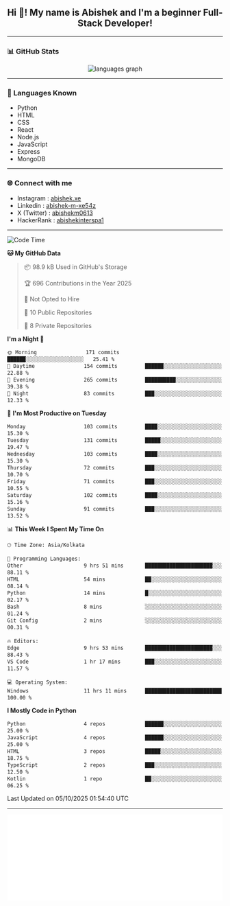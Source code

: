 <h2 align="center">Hi 👋! My name is <b>Abishek</b> and I'm a beginner Full-Stack Developer!</h2>

---

### 📊 GitHub Stats

<div align="center">
  <img src="https://github-readme-stats.vercel.app/api/top-langs/?username=Abishek-Web-Co&theme=react&show_icons=true&hide_border=true&layout=compact" height="150" alt="languages graph" />
</div>

---

### 🧠 Languages Known

- Python  
- HTML  
- CSS  
- React  
- Node.js  
- JavaScript
- Express
- MongoDB

---


### 🌐 Connect with me

- Instagram   : [abishek.xe](https://www.instagram.com/abishek.xe/)
- Linkedin    : [abishek-m-xe54z](https://www.linkedin.com/in/abishek-m-xe54z/)
- X (Twitter) : [abishekm0613](https://x.com/abishekm0613)
- HackerRank  : [abishekinterspa1](https://www.hackerrank.com/profile/abishekinterspa1)

---

<!--START_SECTION:waka-->
![Code Time](http://img.shields.io/badge/Code%20Time-266%20hrs%2016%20mins-blue)

**🐱 My GitHub Data** 

> 📦 98.9 kB Used in GitHub's Storage 
 > 
> 🏆 696 Contributions in the Year 2025
 > 
> 🚫 Not Opted to Hire
 > 
> 📜 10 Public Repositories 
 > 
> 🔑 8 Private Repositories 
 > 
**I'm a Night 🦉** 

```text
🌞 Morning                171 commits         ██████░░░░░░░░░░░░░░░░░░░   25.41 % 
🌆 Daytime                154 commits         ██████░░░░░░░░░░░░░░░░░░░   22.88 % 
🌃 Evening                265 commits         ██████████░░░░░░░░░░░░░░░   39.38 % 
🌙 Night                  83 commits          ███░░░░░░░░░░░░░░░░░░░░░░   12.33 % 
```
📅 **I'm Most Productive on Tuesday** 

```text
Monday                   103 commits         ████░░░░░░░░░░░░░░░░░░░░░   15.30 % 
Tuesday                  131 commits         █████░░░░░░░░░░░░░░░░░░░░   19.47 % 
Wednesday                103 commits         ████░░░░░░░░░░░░░░░░░░░░░   15.30 % 
Thursday                 72 commits          ███░░░░░░░░░░░░░░░░░░░░░░   10.70 % 
Friday                   71 commits          ███░░░░░░░░░░░░░░░░░░░░░░   10.55 % 
Saturday                 102 commits         ████░░░░░░░░░░░░░░░░░░░░░   15.16 % 
Sunday                   91 commits          ███░░░░░░░░░░░░░░░░░░░░░░   13.52 % 
```


📊 **This Week I Spent My Time On** 

```text
🕑︎ Time Zone: Asia/Kolkata

💬 Programming Languages: 
Other                    9 hrs 51 mins       ██████████████████████░░░   88.11 % 
HTML                     54 mins             ██░░░░░░░░░░░░░░░░░░░░░░░   08.14 % 
Python                   14 mins             █░░░░░░░░░░░░░░░░░░░░░░░░   02.17 % 
Bash                     8 mins              ░░░░░░░░░░░░░░░░░░░░░░░░░   01.24 % 
Git Config               2 mins              ░░░░░░░░░░░░░░░░░░░░░░░░░   00.31 % 

🔥 Editors: 
Edge                     9 hrs 53 mins       ██████████████████████░░░   88.43 % 
VS Code                  1 hr 17 mins        ███░░░░░░░░░░░░░░░░░░░░░░   11.57 % 

💻 Operating System: 
Windows                  11 hrs 11 mins      █████████████████████████   100.00 % 
```

**I Mostly Code in Python** 

```text
Python                   4 repos             ██████░░░░░░░░░░░░░░░░░░░   25.00 % 
JavaScript               4 repos             ██████░░░░░░░░░░░░░░░░░░░   25.00 % 
HTML                     3 repos             █████░░░░░░░░░░░░░░░░░░░░   18.75 % 
TypeScript               2 repos             ███░░░░░░░░░░░░░░░░░░░░░░   12.50 % 
Kotlin                   1 repo              ██░░░░░░░░░░░░░░░░░░░░░░░   06.25 % 
```




 Last Updated on 05/10/2025 01:54:40 UTC
<!--END_SECTION:waka-->

---

<div align="center">
  <a href="https://abish-file.web.app/" target="_blank" rel="noopener noreferrer"><img height="200" src="pic.png" alt="Profile Picture" /></a>
</div>

